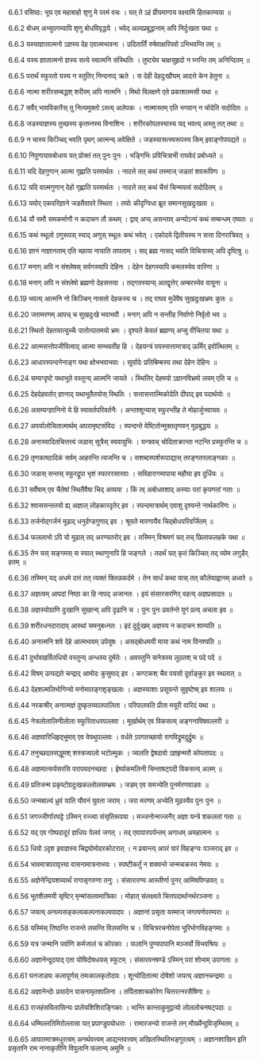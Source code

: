 6.6.1
वसिष्ठः:
भूय एव महाबाहो शृणु मे परमं वचः ।
यत् ते ऽहं प्रीयमाणाय वक्ष्यामि हितकाम्यया ॥


6.6.2
बोधम् अभ्युपगम्यापि शृणु बोधविवृद्धये ।
भवेद् अल्पप्रबुद्धानाम् अपि निर्दुःखता यथा ॥


6.6.3
यस्याज्ञातात्मनो ऽज्ञस्य देह एवात्मभावना ।
उदितार्तिं रुषेवाक्षरिपवो ऽभिभवन्ति तम् ॥


6.6.4
यस्य ज्ञातात्मनो ज्ञस्य सत्ये स्वात्मनि संस्थितिः ।
तुष्ट्येव चाक्षसुहृदो न घ्नन्ति तम् अनिन्दितम् ॥


6.6.5
परार्थं स्फुरतो यस्य न स्तुतिर् निन्दनाद् ऋते ।
स देही देहदुःखौघम् आदत्ते केन हेतुना ॥


6.6.6
नात्मा शरीरसम्बद्धश् शरीरम् अपि नात्मनि ।
मिथो विलक्षणे एते प्रकाशतमसी यथा ॥


6.6.7
सर्वैर् भावविकारैस् तु नित्यमुक्तो ऽस्त्य् अलेपकः ।
नात्मास्तम् एति भगवान् न चोदेति सदोदितः ॥


6.6.8
जडस्याज्ञस्य तुच्छस्य कृतघ्नस्य विनाशिनः ।
शरीरकोपलस्यास्य यद् भवत्य् अस्तु तत् तथा ॥


6.6.9
न चास्य किञ्चिद् भवति पृथग् आत्मन्य् अवेक्षिते ।
जडस्यासत्स्वरूपस्य किम् इवाङ्गोपपद्यते ॥


6.6.10
निपुणायावबोधाय यत् प्रोक्तं तत् पुनः पुनः ।
भङ्गिभिः प्रविचित्राभी राघवेदं प्रबोध्यते ॥


6.6.11
यदि देहगुणान् आत्मा गृह्णाति परमार्थतः ।
नादत्ते तत् कथं तस्माज् जडतां शवरूपिणः ॥


6.6.12
यदि वात्मगुणान् देहो गृह्णाति परमार्थतः ।
नादत्ते तत् कथं चैत्तं चिन्मयत्वं सदोदितम् ॥


6.6.13
ययोर् एकपरिज्ञाने जडतैवापरे स्थिता ।
तयोः कीदृग्विधा ब्रूत समानसुखदुःखता ॥


6.6.14
यौ समौ समकर्माणौ न कदाचन तौ कथम् ।
द्वाव् अप्य् असन्ताव् अन्योऽन्यं कथं सम्बन्धम् एष्यतः ॥


6.6.15
कथं स्थूलो ऽणुरूपस् स्याद् अणुस् स्थूलः कथं भवेत् ।
एकोदये द्वितीयस्य न सत्ता दिनरात्रिवत् ॥


6.6.16
ज्ञानं नाज्ञानताम् एति च्छाया नायाति तापताम् ।
सद् ब्रह्म नासद् भवति विचित्रास्व् अपि दृष्टिषु ॥


6.6.17
मनाग् अपि न संश्लेषस् सर्वगस्यापि देहिनः ।
देहेन देहगस्यापि कमलस्येव वारिणा ॥


6.6.18
मनाग् अपि न संश्लेषो ब्रह्मणो देहसत्तया ।
तद्गतस्याप्य् अतद्वृत्तेर् अम्बरस्येव वायुना ॥


6.6.19
भवत्य् आत्मनि नो किञ्चिन् नासतो देहकस्य च ।
तद् राघव मुधैवैष सुखदुःखभ्रमः कुतः ॥


6.6.20
जरामरणम् आपच् च सुखदुःखे भवाभवौ ।
मनाग् अपि न सन्तीह निर्वाणो निर्वृतो भव ॥


6.6.21
स्थितो देहतयात्युच्चैः पातोत्पातमयो भ्रमः ।
दृश्यते केवलं ब्रह्मण्य् अप्सु वीचितया यथा ॥


6.6.22
आत्मसत्तोपजीवित्वाद् आत्मा सम्भवतीह हि ।
देहयन्त्रं पयस्सत्तामात्राद् ऊर्मिर् इवोत्थितम् ॥


6.6.23
आधारस्पन्दनेनाङ्ग यथा क्षोभभवाभवाः ।
सूर्यादेः प्रतिबिम्बस्य तथा देहेन देहिनः ॥


6.6.24
सम्यग्दृष्टे यथाभूते वस्तुन्य् आत्मनि जायते ।
स्थितिर् देहमयो ऽज्ञानविभ्रमो लयम् एति च ॥


6.6.25
देहदेहवतोर् ज्ञानाद् यथाभूतैतयोस् स्थितिः ।
सत्तासत्तात्मिकोदेति दीपाद् इव पदार्थयोः ॥


6.6.26
असम्यग्ज्ञानिनो ये हि स्वावर्तपरिवर्तनैः ।
अन्तश्शून्यास् स्फुरन्तीह ते मोहार्जुनवायवः ॥


6.6.27
अपर्यालोचितात्मार्थम् अपरामृष्टसंविदः ।
स्पन्दन्ते वेष्टितोन्मुक्ततृणवन् मूढबुद्धयः ॥


6.6.28
अनास्वादितचित्तत्त्वं जडास् सूत्रैस् स्ववायुभिः ।
यन्त्रवच् चोदिताक्रान्ता नटन्ति प्रस्फुरन्ति च ॥


6.6.29
तृणकाष्ठादिकं सर्वम् आहरन्ति त्यजन्ति च ।
सशब्दस्पर्शरूपाद्यास् तरङ्गतरलाङ्गकाः ॥


6.6.30
जडास् सन्तस् स्फुरद्रूपा भृशं स्फाररसारवाः ।
सविहारागमापाया महौघा इव दुर्धियः ॥


6.6.31
सर्वेषाम् एव चैतेषां स्थितैवैषा चिद् अव्यया ।
किं त्व् अबोधवशाद् अस्याः परां कृपणतां गताः ॥


6.6.32
श्वाससन्ततयो ह्य् अज्ञाल् लोहकारदृतेर् इव ।
स्पन्दमात्रार्थम् एवाशु दृश्यन्ते नार्थकारिणः ॥


6.6.33
तर्जनोद्गर्जनं मूढाद् धनुर्दण्डगुणाद् इव ।
श्रूयते मारणायैव चिद्बोधपरिवर्जितम् ॥


6.6.34
फललाभो ऽपि यो मूढात् तद् अरण्यतरोर् इव ।
तस्मिन् विश्रमणं यत् तच् छिलाफलहके यथा ॥


6.6.35
तेन यस् सङ्गमस् स स्यात् स्थाणुनापि हि जङ्गले ।
तदर्थं यत् कृतं किञ्चित् तद् व्योम लगुडैर् हतम् ॥


6.6.36
तस्मिन् यद् अधमे दत्तं तत् त्यक्तं क्लिन्नकर्दमे ।
तेन सार्धं कथा यास् तत् कौलेयाह्वानम् अध्वरे ॥


6.6.37
अज्ञत्वम् आपदां निष्ठा का हि नापद् अजानतः ।
इयं संसारसरणिर् वहत्य् अज्ञप्रसादतः ॥


6.6.38
अज्ञस्योग्राणि दुःखानि सुखान्य् अपि दृढानि च ।
पुनः पुनः प्रवर्तन्ते युगं प्रत्य् अचला इव ॥


6.6.39
शरीरधनदारादाव् आस्थां समनुबध्नतः ।
इदं दुर्दुःखम् अज्ञस्य न कदाचन शाम्यति ॥


6.6.40
अनात्मनि शवे देहे आत्मभावम् उपेयुषः ।
असद्बोधमयी माया कथं नाम विनश्यति ॥


6.6.41
दुर्भावखर्वितधियो वस्तुन्य् अन्धस्य दुर्मतेः ।
अवस्तुनि सनेत्रस्य लुठतश् च पदे पदे ॥


6.6.42
विषम् उत्पद्यते चन्द्राद् आमोदः कुसुमाद् इव ।
कण्टकश् चैव पयसो दूर्वाङ्कुर इव स्थलात् ॥


6.6.43
देहशल्मलिभोगिन्यो मनोमातङ्गशृङ्खलाः ।
अज्ञस्याशाः प्रसूयन्ते सुवृष्टेष्व् इव शालयः ॥


6.6.44
नरकश्रीर् अनात्मज्ञं दुष्कृतव्यालपालिता ।
परिपालयति प्रीता मयूरी वारिदं यथा ॥


6.6.45
नेत्रलोलालिनीलोला स्फुरिताधरपल्लवा ।
मूर्खार्थम् एव विकसत्य् अङ्गनाविषवल्लरी ॥


6.6.46
अज्ञवारिधिहृद्भूमाव् एव वेपथुपल्लवः ।
वर्धते ऽपगतच्छायो रागविद्रुमदुर्द्रुमः ॥


6.6.47
तनुच्छदलसद्धूमश् शस्त्रज्वालो भटोल्मुकः ।
ज्वलति द्वेषदावो ऽज्ञहृन्मरौ कोपतापदः ॥


6.6.48
अज्ञमात्सर्यसरसि परापवदनच्छदा ।
ईर्ष्याकमलिनी चिन्ताषट्पदी विकसत्य् अलम् ॥


6.6.49
प्रतिजन्म प्रकृष्टोग्रदुःखकल्लोलसम्भ्रमः ।
जडम् एव समभ्येति पुनर्मरणवाडवः ॥


6.6.50
जन्मबाल्यं ध्रुवं याति यौवनं युवता जराम् ।
जरा मरणम् अभ्येति मूढस्यैव पुनः पुनः ॥


6.6.51
जगज्जीर्णारघट्टे ऽस्मिन् रज्ज्वा संसृतिरूपया ।
मज्जनोन्मज्जनैर् अज्ञा यन्त्रे शकलतां गताः ॥


6.6.52
यद् एव गोष्पदादूरं ज्ञधियः पेलवं जगत् ।
तद् एवापारपर्यन्तम् अगाधम् अमहात्मनः ॥


6.6.53
धियो ऽदृश इवाज्ञस्य चिद्व्योमोदरकोटरात् ।
न प्रयान्त्य् अपरं पारं विहङ्ग्यः पञ्जराद् इव ॥


6.6.54
भावमात्रपरावृत्त्या वासनामात्रनाभयः ।
स्पष्टीकर्तुं न शक्यन्ते जन्मचक्रस्य नेमयः ॥


6.6.55
अज्ञेनेन्द्रियशय्यार्थं रागासृगरुणा तनुः ।
संसारारण्य आस्तीर्णा पुनर् आमिषपिण्डवत् ॥


6.6.56
भूतशैलमयी सृष्टिर् मृन्मांसलवमात्रिका ।
मोहात् संलक्ष्यते चित्तपदार्थानर्थरञ्जना ॥


6.6.57
जयत्य् अनल्पसङ्कल्पकल्पनाकल्पपादपः ।
अज्ञानां प्रसृता यस्माज् जगत्पर्णपरम्पराः ॥


6.6.58
यस्मिंस् तिष्ठन्ति राजन्ते लसन्ति विलसन्ति च ।
विचित्ररचनोपेता भूरिभोगविहङ्गमाः ॥


6.6.59
यत्र जन्मानि पर्वाणि कर्मजालं च कोरकाः ।
फलानि पुण्यपापानि मञ्जर्यो विभवश्रियः ॥


6.6.60
अज्ञानेन्दूदयाद् एता योषिदोषधयस् स्फुटम् ।
संसारवनषण्डे ऽस्मिन् परां शोभाम् उपागताः ॥


6.6.61
घनजाड्यः कलापूर्णस् तमःकालकृतोदयः ।
शून्योदितात्मा दोषेशो जयत्य् अज्ञानचन्द्रमाः ॥


6.6.62
अज्ञानेन्दोः प्रसादेन वासनामृतशालिना ।
तर्पिताशाचकोरेण चित्तरत्नरसैषिणा ॥


6.6.63
राजहंसविलासिन्यः प्रालेयशिशिराङ्गिकाः ।
भान्ति कान्ताकुमुद्वत्यो लोललोचनषट्पदाः ॥


6.6.64
धम्मिल्लतिमिरोल्लासा यत् प्रपाण्डुपयोधराः ।
रामारजन्यो राजन्ते तन् मौर्ख्येन्दुविजृम्भितम् ॥


6.6.65
आपातमात्रमधुरत्वम् अनर्थवत्त्वम् आद्यन्तवत्त्वम् अखिलस्थितिभङ्गुरत्वम् ।
अज्ञानशाखिन इति प्रसृतानि राम नानाकृतीनि विपुलानि फलान्य् अमूनि ॥

